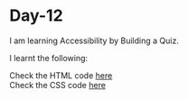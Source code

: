 # Day-12
I am learning Accessibility by Building a Quiz.

I learnt the following:   


Check the HTML code [here](./full-code.html)  
Check the CSS code [here](./full-code.css)